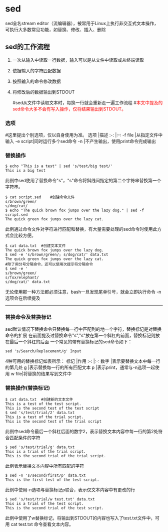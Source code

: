 sed  
=============
sed全名stream editor（流编辑器），被常用于Linux上执行非交互式文本操作，可执行大多数常见功能，如替换、修改、插入、删除

sed的工作流程
-------------
1. 一次从输入中读取一行数据，输入可以是从文件中读取或从终端读取
2. 依据输入的字符匹配数据
3. 按照输入的命令修改数据
4. 将修改后的数据输出到STDOUT

	\#sed从文件中读取文本时，每换一行就会重新走一遍工作流程
	\#<font color=red>本文中提及的sed命令大多不会有写入操作，仅将结果输出到STDOUT。</font>

### 选项
\#这里提出个别选项，仅以自身使用为准。
选项     |描述
:-:      |:-:
-f file  |从指定文件中输入
-e script|同时运行多个sed命令
-n       |不产生输出，使用print命令完成输出

### 替换操作
```shell
$ echo "This is a test" | sed 's/test/big test/'
This is a big test
```
此例中sed使用了替换命令"s"，"s"命令将斜线间指定的第二个字符串替换第一个字符串。<br />
```shell
$ cat script.sed	#创建命令文件
s/brown/green/
s/dog/cat/
$ echo "The quick brown fox jumps over the lazy dog." | sed -f script.sed 
The quick green fox jumps over the lazy cat.
```
此例通过命令文件对字符进行匹配和替换，有大量需要处理的sed命令时使用此方式会比较方便。<br />
```shell
$ cat data.txt	#创建文本文件
The quick brown fox jumps over the lazy dog.
$ sed -e 's/brown/green/; s/dog/cat/' data.txt
The quick green fox jumps over the lazy cat. 
#除了用分号分隔命令，还可以使用次提示符分隔命令
$ sed -e '
s/brown/green/
s/fox/elephant/
s/dog/cat/' data.txt
```
无论使用那一种方法都必须注意，bash一旦发现尾单引号，就会立即执行命令
-n 选项会在后续提及 <br />

---

### 替换命令及替换标记
sed默认情况下替换命令只替换每一行中匹配到的地一个字符，替换标记是对替换命令的扩展
在前面提及过替换命令"s","s"放在第一个斜杠的前面，替换标记则放在最后一个斜杠的后面
一个常见的带有替换标记的sed命令如下：
```shell
sed 's/Search/Replacement/g' Input
```
4种可用的替换标记如表所示：
标记  |作用
:-:   |:-:
数字  |表示要替换文本中每一行的第几处
g     |表示替换每一行的所有匹配文本
p     |表示print，通常与-n选项一起使用
w file|将替换的结果写到文件中

### 替换操作(替换标记)
```shell
$ cat data.txt	#创建新的文本文件
This is a test of the test script.
This is the second test of the test script
$ sed 's/test/trial/2' data.txt
This is a test of the trial script.
This is the second test of the trial script
```
此例中sed命令最后一个斜杠后面的数字2，表示替换文本内容中每一行的第2处符合匹配条件的字符<br />
```shell
$ sed 's/test/trial/g' data.txt
This is a trial of the trial script.
This is the second trial of the trial script.
```
此例表示替换文本内容中所有匹配的字符<br />
```shell
$ sed -n 's/second/first/p' data.txt
This is the first test of the test script.
```
此例中使用-n选项与替换标记p联合，表示仅文本内容中有更改的行<br />
```shell
$ sed 's/test/trial/w test.txt' data.txt
This is a trial of the test script.
This is the second trial of the test script.
```
此例中使用了w替换标记，将输出到STDOUT的内容也写入了test.txt文件中，可用 cat test.txt 命令查看文本内容。

